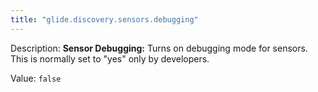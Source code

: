 ```yaml
---
title: "glide.discovery.sensors.debugging"
---
```


Description: <b>Sensor Debugging:</b> Turns on debugging mode for sensors.  This is normally set to "yes" only by developers.

Value: `false`